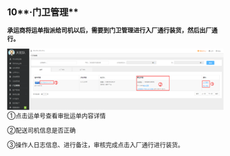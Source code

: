 ## 10**·门卫管理**

**承运商将运单指派给司机以后，需要到门卫管理进行入厂通行装货，然后出厂通行。**

![](/assets/QQ截图20170411093126.png)①点击运单号查看审批运单内容详情

②配送司机信息是否正确

③操作人日志信息、进行备注，审核完成点击入厂通行进行装货。

